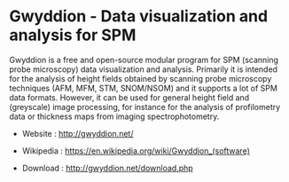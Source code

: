 # Gwyddion - Data visualization and analysis for SPM

Gwyddion is a free and open-source modular program for SPM
(scanning probe microscopy) data visualization and analysis.
Primarily it is intended for the analysis of height fields obtained by
scanning probe microscopy techniques (AFM, MFM, STM, SNOM/NSOM)
and it supports a lot of SPM data formats.
However, it can be used for general height field and (greyscale) image
processing, for instance for the analysis of profilometry data or
thickness maps from imaging spectrophotometry.

* Website : http://gwyddion.net/
* Wikipedia : https://en.wikipedia.org/wiki/Gwyddion_(software)

* Download : http://gwyddion.net/download.php
